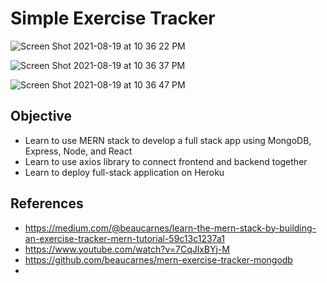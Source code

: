 # Simple Exercise Tracker

![Screen Shot 2021-08-19 at 10 36 22 PM](https://user-images.githubusercontent.com/49771001/130170581-f442dfd4-ecf9-476a-bdad-fac42ec6411c.png)

![Screen Shot 2021-08-19 at 10 36 37 PM](https://user-images.githubusercontent.com/49771001/130170592-d825deeb-c31c-4a67-82a2-2d65add59dec.png)

![Screen Shot 2021-08-19 at 10 36 47 PM](https://user-images.githubusercontent.com/49771001/130170598-1ed7ed37-86ae-4880-b02e-12f87e464192.png)

## Objective
- Learn to use MERN stack to develop a full stack app using MongoDB, Express, Node, and React
- Learn to use axios library to connect frontend and backend together
- Learn to deploy full-stack application on Heroku

## References
- https://medium.com/@beaucarnes/learn-the-mern-stack-by-building-an-exercise-tracker-mern-tutorial-59c13c1237a1
- https://www.youtube.com/watch?v=7CqJlxBYj-M
- https://github.com/beaucarnes/mern-exercise-tracker-mongodb
- 
